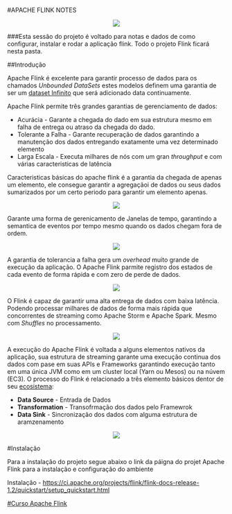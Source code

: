 #APACHE FLINK NOTES

<p align="center">
	<a href="https://flink.apache.org/">
		<img src="http://10minbasics.com/wp-content/uploads/2015/10/flink.png">
	</a>
</p>

###Esta sessão do projeto é voltado para notas e dados de como configurar, instalar e rodar a aplicação flink. Todo o projeto Flink ficará nesta pasta.

##Introdução
<p>
	Apache Flink é excelente para garantir processo de dados para os chamados <i> Unbounded DataSets </i> estes modelos definem uma garantia de ser um <a href="https://flink.apache.org/introduction.html#continuous-processing-for-unbounded-datasets">dataset Infinito</a> que será adicionado data continuamente.
</p>
<p>
	Apache Flink permite três grandes garantias de gerenciamento de dados:
	<ul>
		<li> Acurácia - Garante a chegada do dado em sua estrutura mesmo em falha de entrega ou atraso da chegada do dado. </li>
		<li> Tolerante a Falha - Garante recuperação de dados garantindo a manutenção dos dados entregando exatamente uma vez determinado elemento </li>
		<li> Larga Escala - Executa milhares de nós com um gran <i> throughput </i> e com várias caracteristicas de latência </li>
	</ul>
</p>
<p>
	Caracteristicas básicas do apache flink é a garantia da chegada de apenas um elemento, ele consegue garantir a agregaçãoi de dados ou seus dados sumarizados por um certo periodo para garantir um elemento apenas.
</p>
<p align="center">
	<img src="https://flink.apache.org/img/exactly_once_state.png">
</p>
<p>
	Garante uma forma de gerenicamento de Janelas de tempo, garantindo a semantica de eventos por tempo mesmo quando os dados chegam fora de ordem.
</p>
<p align="center">
	<img src="https://flink.apache.org/img/out_of_order_stream.png">
</p>
<p>
	A garantia de tolerancia a falha gera um <i>overhead</i> muito grande de execução da aplicação. O Apache Flink parmite registro dos estados de cada evento de forma rápida e com zero de perde de dados.
</p>
<p align="center">
	<img src="https://flink.apache.org/img/distributed_snapshots.png">
</p>
<p>
	O Flink é capaz de garantir uma alta entrega de dados com baixa latência. Podendo processar milhares de dados de forma mais rápida que concorrentes de streaming como Apache Storm e Apache Spark. Mesmo com <i>Shuffles</i> no processamento.
</p>
<p align="center">
	<img src="https://flink.apache.org/img/streaming_performance.png">
</p>
<p>
	A execução do Apache Flink é voltada a alguns elementos nativos da aplicação, sua estrutura de streaming garante uma execução continua dos dados com pase em suas APIs e Frameworks garantindo execução tanto em uma única JVM como em um cluster local (Yarn ou Mesos) ou na núvem (EC3). O processo do Flink é relacionado a três elemento básicos dentor de seu <a href="https://flink.apache.org/ecosystem.html">ecosistema</a>:
	<ul>
		<li><b>Data Source</b> - Entrada de Dados</li>
		<li><b>Transformation</b> - Transofrmação dos dados pelo Framewrok</li>
		<li><b>Data Sink</b> - Sincronização dos dados com alguma estrutura de aramzenamento</li>
	</ul>
</p>
<p align="center">
	<img src="https://flink.apache.org/img/source-transform-sink-update.png">
</p>

#Instalação

Para a instalação do projeto segue abaixo o link da páigna do projet Apache Flink para a instalação e configuração do ambiente

Instalação - https://ci.apache.org/projects/flink/flink-docs-release-1.2/quickstart/setup_quickstart.html

<a href="http://dataartisans.github.io/flink-training/">
#Curso Apache Flink
</a>
